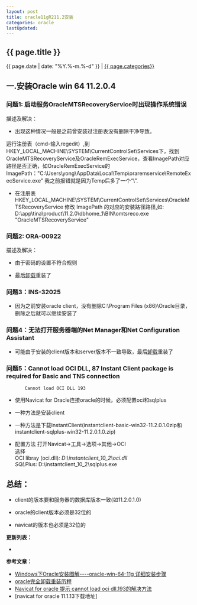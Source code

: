 ```yaml
---
layout: post
title: oracle11gR211.2安装
categories: oracle
lastUpdated: 
---
```


## {{ page.title }}

{{ page.date | date: "%Y.%-m.%-d" }} | <a href="/archive#{{ page.categories }}">{{ page.categories}}</a>

## 一.安装Oracle win 64 11.2.0.4

### 问题1: 启动服务OracleMTSRecoveryService时出现操作系统错误

描述及解决：

* 出现这种情况一般是之前曾安装过注册表没有删除干净导致。

运行注册表（cmd-输入regedit）,到 HKEY_LOCAL_MACHINE\SYSTEM\CurrentControlSet\Services下，找到OracleMTSRecoveryService及OracleRemExecService，查看ImagePath对应路径是否正确，如OracleRemExecService的ImagePath："C:\Users\yong\AppData\Local\Temp\oraremservice\RemoteExecService.exe"  我之前报错就是因为Temp后多了一个“\”.

* 在注册表 
HKEY_LOCAL_MACHINE\SYSTEM\CurrentControlSet\Services\OracleMTSRecoveryService 
修改 ImagePath 的对应的安装路径路径,如: 
D:\app\tina\product\11.2.0\dbhome_1\BIN\omtsreco.exe "OracleMTSRecoveryService"

### 问题2: ORA-00922

描述及解决：

* 由于密码的设置不符合规则

* 最后[卸载][2]重装了

### 问题3：INS-32025

* 因为之前安装oracle client，没有删除C:\Program Files (x86)\Oracle目录，删除之后就可以继续安装了

### 问题4：无法打开服务器端的Net Manager和Net Configuration Assistant

* 可能由于安装的client版本和server版本不一致导致，最后[卸载][2]重装了

### 问题5：Cannot load OCI DLL, 87 Instant Client package is required for Basic and TNS connection  
           Cannot load OCI DLL 193

* 使用Navicat for Oracle连接oracle的时候，必须配置oci和sqlplus

* 一种方法是安装client

* 一种方法是下载InstantClient(instantclient-basic-win32-11.2.0.1.0zip和instantclient-sqlplus-win32-11.2.0.1.0.zip)

* 配置方法
打开Navicat->工具->选项->其他->OCI  
选择  
OCI libray (oci.dll)*: D:\instantclient_10_2\oci.dll  
SQL*Plus:              D:\instantclient_10_2\sqlplus.exe  

## 总结：

* client的版本要和服务器的数据库版本一致(如11.2.0.1.0)

* oracle的client版本必须是32位的

* navicat的版本也必须是32位的

**更新列表：**

*



**参考文章：**

* [Windows下Oracle安装图解----oracle-win-64-11g 详细安装步骤][1]
* [oracle完全卸载重装历程][2]
* [Navicat for oracle 提示 cannot load oci dll,193的解决方法][3]
* [navicat for oracle 11.1.13下载地址]

[1]: http://www.cnblogs.com/liuhongfeng/p/5267549.html
[2]: http://blog.csdn.net/svygh123/article/details/50948036
[3]: http://xiao987334176.blog.51cto.com/2202382/1640991
[4]: https://www.3322.cc/soft/12921.html
